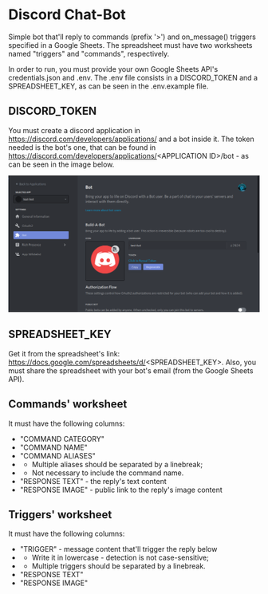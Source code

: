 # Discord Chat-Bot

Simple bot that'll reply to commands (prefix '>') and on_message() triggers specified in a Google Sheets.
The spreadsheet must have two worksheets named "triggers" and "commands", respectively.

In order to run, you must provide your own Google Sheets API's credentials.json and .env.
The .env file consists in a DISCORD_TOKEN and a SPREADSHEET_KEY, as can be seen in the .env.example file.

## DISCORD_TOKEN
You must create a discord application in https://discord.com/developers/applications/ and a bot inside it. The token needed is the bot's one, that can be found in https://discord.com/developers/applications/<APPLICATION ID\>/bot - as can be seen in the image below.

![](discord-token-example.png "Where to get the DISCORD_TOKEN")

## SPREADSHEET_KEY
Get it from the spreadsheet's link: https://docs.google.com/spreadsheets/d/<SPREADSHEET_KEY>.
Also, you must share the spreadsheet with your bot's email (from the Google Sheets API).

## Commands' worksheet
It must have the following columns:
 - "COMMAND CATEGORY"
 - "COMMAND NAME"
 - "COMMAND ALIASES"
 - - Multiple aliases should be separated by a linebreak;
 - - Not necessary to include the command name.
 - "RESPONSE TEXT" - the reply's text content
 - "RESPONSE IMAGE" - public link to the reply's image content

## Triggers' worksheet
It must have the following columns:
 - "TRIGGER" - message content that'll trigger the reply below
 - - Write it in lowercase - detection is not case-sensitive;
 - - Multiple triggers should be separated by a linebreak.
 - "RESPONSE TEXT"
 - "RESPONSE IMAGE"
